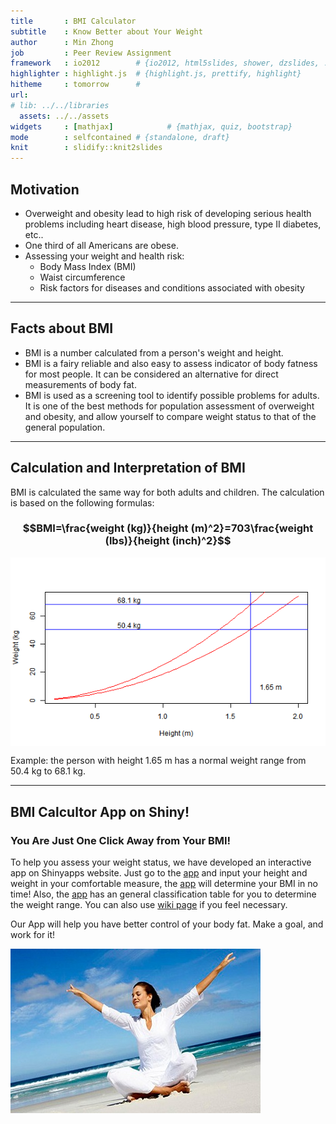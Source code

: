 ```yaml
---
title       : BMI Calculator
subtitle    : Know Better about Your Weight
author      : Min Zhong
job         : Peer Review Assignment
framework   : io2012        # {io2012, html5slides, shower, dzslides, ...}
highlighter : highlight.js  # {highlight.js, prettify, highlight}
hitheme     : tomorrow      # 
url:
# lib: ../../libraries
  assets: ../../assets
widgets     : [mathjax]            # {mathjax, quiz, bootstrap}
mode        : selfcontained # {standalone, draft}
knit        : slidify::knit2slides
---
```


## Motivation

* Overweight and obesity lead to high risk of developing serious health problems including heart disease, high blood pressure, type II diabetes, etc..
* One third of all Americans are obese.
* Assessing your weight and health risk:
    - Body Mass Index (BMI)
    - Waist circumference
    - Risk factors for diseases and conditions associated with obesity

---

## Facts about BMI

* BMI is a number calculated from a person's weight and height.
* BMI is a fairy reliable and also easy to assess indicator of body fatness for most people. It can be considered an alternative for direct measurements of body fat.
* BMI is used as a screening tool to identify possible problems for adults. It is one of the best methods for population assessment of overweight and obesity, and allow yourself to compare weight status to that of the general population.


---  

## Calculation and Interpretation of BMI

BMI is calculated the same way for both adults and children. The calculation is based on the following formulas:

###  $$BMI=\frac{weight (kg)}{height (m)^2}=703\frac{weight (lbs)}{height (inch)^2}$$

<img src="figure/1.png" title="plot of chunk 1" alt="plot of chunk 1" style="display: block; margin: auto;" />

Example: the person with height 1.65 m has a normal weight range from 50.4 kg to 68.1 kg.

---

## BMI Calcultor App on Shiny!

### You Are Just One Click Away from Your BMI!

To help you assess your weight status, we have developed an interactive app on Shinyapps website. Just go to the [app](https://ayanamilei.shinyapps.io/BMI_calculator/) and input your height and weight in your comfortable measure, the [app](https://ayanamilei.shinyapps.io/BMI_calculator/) will determine your BMI in no time! Also, the [app](https://ayanamilei.shinyapps.io/BMI_calculator/) has an general classification table for you to determine the weight range. You can also use [wiki page](http://en.wikipedia.org/wiki/Body_mass_index) if you feel necessary.

Our App will help you have better control of your body fat. Make a goal, and work for it!

![ask](assets/img/health.jpg)
